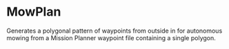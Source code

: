 # MowPlan
Generates a polygonal pattern of waypoints from outside in for autonomous mowing from a Mission Planner waypoint file containing a single polygon.
